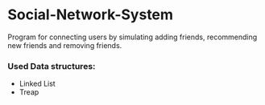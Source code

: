# Social-Network-System
Program for connecting users by simulating adding friends, recommending new friends and removing friends.
### Used Data structures:
- Linked List
- Treap
